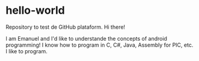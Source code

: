 # hello-world
Repository to test de GitHub plataform. 
Hi there!

I am Emanuel and I'd like to understande the concepts of android programming!
I know how to program in C, C#, Java, Assembly for PIC, etc. I like to program.
